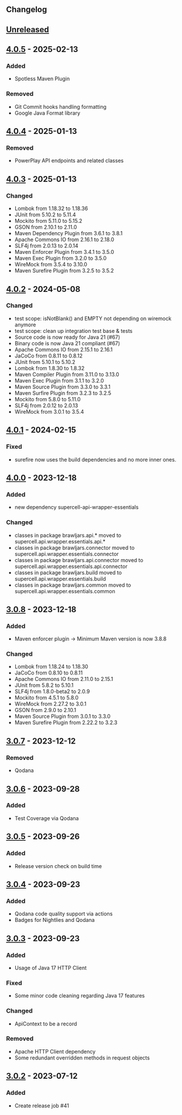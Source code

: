 ## Changelog

## [Unreleased]

## [4.0.5] - 2025-02-13

### Added

- Spotless Maven Plugin

### Removed

- Git Commit hooks handling formatting
- Google Java Format library

## [4.0.4] - 2025-01-13

### Removed

- PowerPlay API endpoints and related classes

## [4.0.3] - 2025-01-13

### Changed

- Lombok from 1.18.32 to 1.18.36
- JUnit from 5.10.2 to 5.11.4
- Mockito from 5.11.0 to 5.15.2
- GSON from 2.10.1 to 2.11.0
- Maven Dependency Plugin from 3.6.1 to 3.8.1
- Apache Commons IO from 2.16.1 to 2.18.0
- SLF4j from 2.0.13 to 2.0.14
- Maven Enforcer Plugin from 3.4.1 to 3.5.0
- Maven Exec Plugin from 3.2.0 to 3.5.0
- WireMock from 3.5.4 to 3.10.0
- Maven Surefire Plugin from 3.2.5 to 3.5.2

## [4.0.2] - 2024-05-08

### Changed

- test scope: isNotBlank() and EMPTY not depending on wiremock anymore
- test scope: clean up integration test base & tests
- Source code is now ready for Java 21 (#67)
- Binary code is now Java 21 compliant (#67)
- Apache Commons IO from 2.15.1 to 2.16.1
- JaCoCo from 0.8.11 to 0.8.12
- JUnit from 5.10.1 to 5.10.2
- Lombok from 1.8.30 to 1.8.32
- Maven Compiler Plugin from 3.11.0 to 3.13.0
- Maven Exec Plugin from 3.1.1 to 3.2.0
- Maven Source Plugin from 3.3.0 to 3.3.1
- Maven Surfire Plugin from 3.2.3 to 3.2.5
- Mockito from 5.8.0 to 5.11.0
- SLF4j from 2.0.12 to 2.0.13
- WireMock from 3.0.1 to 3.5.4

## [4.0.1] - 2024-02-15

### Fixed

- surefire now uses the build dependencies and no more inner ones.

## [4.0.0] - 2023-12-18

### Added

- new dependency supercell-api-wrapper-essentials

### Changed

- classes in package brawljars.api.* moved to supercell.api.wrapper.essentials.api.*
- classes in package brawljars.connector moved to supercell.api.wrapper.essentials.connector
- classes in package brawljars.api.connector moved to supercell.api.wrapper.essentials.api.connector
- classes in package brawljars.build moved to supercell.api.wrapper.essentials.build
- classes in package brawljars.common moved to supercell.api.wrapper.essentials.common

## [3.0.8] - 2023-12-18

### Added

- Maven enforcer plugin -> Minimum Maven version is now 3.8.8

### Changed

- Lombok from 1.18.24 to 1.18.30
- JaCoCo from 0.8.10 to 0.8.11
- Apache Commons IO from 2.11.0 to 2.15.1
- JUnit from 5.8.2 to 5.10.1
- SLF4j from 1.8.0-beta2 to 2.0.9
- Mockito from 4.5.1 to 5.8.0
- WireMock from 2.27.2 to 3.0.1
- GSON from 2.9.0 to 2.10.1
- Maven Source Plugin from 3.0.1 to 3.3.0
- Maven Surefire Plugin from 2.22.2 to 3.2.3

## [3.0.7] - 2023-12-12

### Removed

- Qodana

## [3.0.6] - 2023-09-28

### Added

- Test Coverage via Qodana

## [3.0.5] - 2023-09-26

### Added

- Release version check on build time

## [3.0.4] - 2023-09-23

### Added

- Qodana code quality support via actions
- Badges for Nightlies and Qodana

## [3.0.3] - 2023-09-23

### Added

- Usage of Java 17 HTTP Client

### Fixed

- Some minor code cleaning regarding Java 17 features

### Changed

- ApiContext to be a record

### Removed

- Apache HTTP Client dependency
- Some redundant overridden methods in request objects

## [3.0.2] - 2023-07-12

### Added

- Create release job #41

[unreleased]: https://github.com/mlieshoff/brawljars/compare/v4.0.5...HEAD
[4.0.5]: https://github.com/mlieshoff/brawljars/compare/v4.0.4...v4.0.5
[4.0.4]: https://github.com/mlieshoff/brawljars/compare/v4.0.3...v4.0.4
[4.0.3]: https://github.com/mlieshoff/brawljars/compare/v4.0.2...v4.0.3
[4.0.2]: https://github.com/mlieshoff/brawljars/compare/v4.0.1...v4.0.2
[4.0.1]: https://github.com/mlieshoff/brawljars/compare/v4.0.0...v4.0.1
[4.0.0]: https://github.com/mlieshoff/brawljars/compare/v3.0.8...v4.0.0
[3.0.8]: https://github.com/mlieshoff/brawljars/compare/v3.0.7...v3.0.8
[3.0.7]: https://github.com/mlieshoff/brawljars/compare/v3.0.6...v3.0.7
[3.0.6]: https://github.com/mlieshoff/brawljars/compare/v3.0.5...v3.0.6
[3.0.5]: https://github.com/mlieshoff/brawljars/compare/v3.0.4...v3.0.5
[3.0.4]: https://github.com/mlieshoff/brawljars/compare/v3.0.3...v3.0.4
[3.0.3]: https://github.com/mlieshoff/brawljars/compare/v3.0.2...v3.0.3
[3.0.2]: https://github.com/mlieshoff/brawljars/compare/v3.0.2...v3.0.2